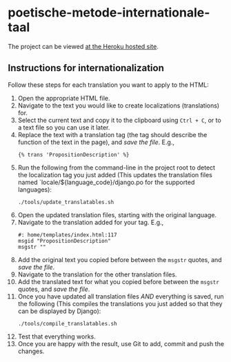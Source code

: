 # poetische-metode-internationale-taal

The project can be viewed [at the Heroku hosted site](https://poetische-metode-international.herokuapp.com/).

## Instructions for internationalization

Follow these steps for each translation you want to apply to the HTML:

1. Open the appropriate HTML file.
1. Navigate to the text you would like to create localizations (translations) for.
1. Select the current text and copy it to the clipboard using `Ctrl + C`, or to a text file so you can use it later.
1. Replace the text with a translation tag (the tag should describe the function of the text in the page), and _save the file_. E.g.,
   ```
   {% trans 'PropositionDescription' %}
   ```
1. Run the following from the command-line in the project root to detect the localization tag you just added (This updates the translation files named `locale/${language_code}/django.po for the supported languages):
   ```
   ./tools/update_translatables.sh
   ```
1. Open the updated translation files, starting with the original language.
1. Navigate to the translation added for your tag. E.g.,
   ```
   #: home/templates/index.html:117
   msgid "PropositionDescription"
   msgstr ""
   ```
1. Add the original text you copied before between the `msgstr` quotes, and _save the file_.
1. Navigate to the translation for the other translation files.
1. Add the translated text for what you copied before between the `msgstr` quotes, and _save the file_.
1. Once you have updated all translation files _AND_ everything is saved, run the following (This compiles the translations you just added so that they can be displayed by Django):
   ```
   ./tools/compile_translatables.sh
   ```
1. Test that everything works.
1. Once you are happy with the result, use Git to add, commit and push the changes.
